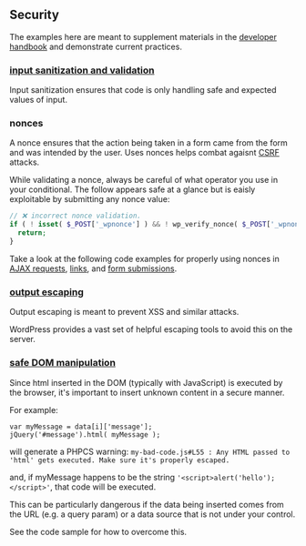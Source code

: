 Security
--------

The examples here are meant to supplement materials in the [developer handbook](https://developer.wordpress.org/plugins/security/data-validation/) and demonstrate current practices.


### [input sanitization and validation](input-sanitization.php)
Input sanitization ensures that code is only handling safe and expected values of input.

### nonces
A nonce ensures that the action being taken in a form came from the form and was intended by the user. Uses nonces helps combat agaisnt [CSRF](https://www.owasp.org/index.php/Cross-Site_Request_Forgery_(CSRF)) attacks.

While validating a nonce, always be careful of what operator you use in your conditional. The follow appears safe at a glance but is eaisly exploitable by submitting any nonce value:

```php
// ❌ incorrect nonce validation.
if ( ! isset( $_POST['_wpnonce'] ) && ! wp_verify_nonce( $_POST['_wpnonce'], 'update-post' )  ) {
  return;
}
```

Take a look at the following code examples for properly using nonces in [AJAX requests](nonce-ajax.php), [links](nonce-url.php), and [form submissions](nonce-editpost.php).

### [output escaping](output-escaping.php)
Output escaping is meant to prevent XSS and similar attacks.

WordPress provides a vast set of helpful escaping tools to avoid this on the server.

### [safe DOM manipulation](js-dom-insertion.js)
Since html inserted in the DOM (typically with JavaScript) is executed by the browser, it's important to insert unknown content in a secure manner.

For example:
```
var myMessage = data[i]['message'];
jQuery('#message').html( myMessage );
```
will generate a PHPCS warning:
`my-bad-code.js#L55 : Any HTML passed to 'html' gets executed. Make sure it's properly escaped.`

and, if myMessage happens to be the string `'<script>alert('hello');</script>'`, that code will be executed.

This can be particularly dangerous if the data being inserted comes from the URL (e.g. a query param) or a data source that is not under your control.

See the code sample for how to overcome this.
